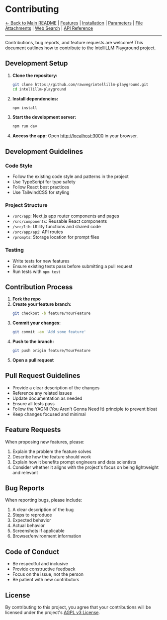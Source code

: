 # Contributing

[← Back to Main README](../README.md) | [Features](./features.md) | [Installation](./installation.md) | [Parameters](./parameters.md) | [File Attachments](./file-attachments.md) | [Web Search](./web-search.md) | [API Reference](./api-reference.md)

---

Contributions, bug reports, and feature requests are welcome! This document outlines how to contribute to the IntelliLLM Playground project.

## Development Setup

1. **Clone the repository:**
   ```bash
   git clone https://github.com/rawveg/intellillm-playground.git
   cd intellillm-playground
   ```

2. **Install dependencies:**
   ```bash
   npm install
   ```

3. **Start the development server:**
   ```bash
   npm run dev
   ```

4. **Access the app:**
   Open [http://localhost:3000](http://localhost:3000) in your browser.

## Development Guidelines

### Code Style

- Follow the existing code style and patterns in the project
- Use TypeScript for type safety
- Follow React best practices
- Use TailwindCSS for styling

### Project Structure

- `/src/app`: Next.js app router components and pages
- `/src/components`: Reusable React components
- `/src/lib`: Utility functions and shared code
- `/src/app/api`: API routes
- `/prompts`: Storage location for prompt files

### Testing

- Write tests for new features
- Ensure existing tests pass before submitting a pull request
- Run tests with `npm test`

## Contribution Process

1. **Fork the repo**
2. **Create your feature branch:**
   ```bash
   git checkout -b feature/YourFeature
   ```
3. **Commit your changes:**
   ```bash
   git commit -am 'Add some feature'
   ```
4. **Push to the branch:**
   ```bash
   git push origin feature/YourFeature
   ```
5. **Open a pull request**

## Pull Request Guidelines

- Provide a clear description of the changes
- Reference any related issues
- Update documentation as needed
- Ensure all tests pass
- Follow the YAGNI (You Aren't Gonna Need It) principle to prevent bloat
- Keep changes focused and minimal

## Feature Requests

When proposing new features, please:

1. Explain the problem the feature solves
2. Describe how the feature should work
3. Explain how it benefits prompt engineers and data scientists
4. Consider whether it aligns with the project's focus on being lightweight and relevant

## Bug Reports

When reporting bugs, please include:

1. A clear description of the bug
2. Steps to reproduce
3. Expected behavior
4. Actual behavior
5. Screenshots if applicable
6. Browser/environment information

## Code of Conduct

- Be respectful and inclusive
- Provide constructive feedback
- Focus on the issue, not the person
- Be patient with new contributors

## License

By contributing to this project, you agree that your contributions will be licensed under the project's [AGPL v3 License](../LICENSE).

